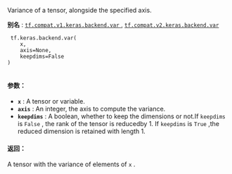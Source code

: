 Variance of a tensor, alongside the specified axis.

**别名** : [ `tf.compat.v1.keras.backend.var` ](/api_docs/python/tf/keras/backend/var), [ `tf.compat.v2.keras.backend.var` ](/api_docs/python/tf/keras/backend/var)

```
 tf.keras.backend.var(
    x,
    axis=None,
    keepdims=False
)
 
```

#### 参数：
- **`x`** : A tensor or variable.
- **`axis`** : An integer, the axis to compute the variance.
- **`keepdims`** : A boolean, whether to keep the dimensions or not.If  `keepdims`  is  `False` , the rank of the tensor is reducedby 1. If  `keepdims`  is  `True` ,the reduced dimension is retained with length 1.


#### 返回：
A tensor with the variance of elements of  `x` .

